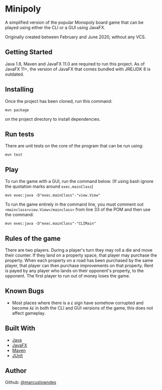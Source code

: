 # Minipoly

A simplified version of the popular Monopoly board game that can be played using either the CLI or a GUI using JavaFX.

Originally created between February and June 2020, without any VCS.

## Getting Started

Java 1.8, Maven and JavaFX 11.0 are required to run this project. As of JavaFX 11+, the version of JavaFX that comes bundled with JRE/JDK 8 is outdated.


## Installing

Once the project has been cloned, run this command:

    mvn package

on the project directory to install dependencies.


## Run tests

There are unit tests on the core of the program that can be run using:

    mvn test


## Play


To run the game with a GUI, run the command below.
(If using bash ignore the quotation marks around `exec.mainClass`)

    mvn exec:java -D"exec.mainClass"-"view.View"

To run the game entirely in the command line, you must comment out `<mainclass>view.View</mainclass>` from line 33 of the POM and then use the command:

    mvn exec:java -D"exec.mainClass"-"CLIMain"

<!-- This is due to a known issue that will be fixed. -->


## Rules of the game

There are two players. During a player's turn they may roll a die and move their counter. If they land on a property space, that player may purchase the property. When each property on a road has been purchased by the same player, that player can then purchase improvements on that property. Rent is payed by any player who lands on their opponent's property, to the opponent. The first player to run out of money loses the game.


## Known Bugs

- Most places where there is a `£` sign have somehow corrupted and become `Â£` in both the CLI and GUI versions of the game, this does not affect gameplay.


## Built With

- [Java](https://www.java.com)
- [JavaFX](https://openjfx.io/)
- [Maven](https://maven.apache.org)
- [JUnit](http://junit.org)


## Author

Github: [@marcuslowndes](https://github.com/marcuslowndes)

